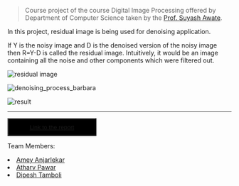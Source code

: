 <blockquote><p>Course project of the course Digital Image Processing offered by Department of Computer Science taken by the <a href="https://www.cse.iitb.ac.in/~suyash/">Prof. Suyash Awate</a>.</p></blockquote>

In this project, residual image is being used for denoising application.

<!-- <h2>Residual Image</h2> -->

If Y is the noisy image and D is the denoised version of the noisy image then R=Y-D is called the residual image.
Intuitively, it would be an image containing all the noise and other components which were filtered out.

<!-- /images/denoising/denoising_procedure.png -->
![residual image](https://dipeshtamboli.github.io/images/denoising/residual_image.png)

![denoising_process_barbara](https://dipeshtamboli.github.io/images/denoising/denoising_process_barbara.png)

![result](https://dipeshtamboli.github.io/images/denoising/denoising_result.png)

***********
<button style="background-color:black;color:white;width:200px;
height:40px;">[Link to the report](https://dipeshtamboli.github.io/docs/image_denoising/Use_of_Residuals_in_Image_Denoising.pdf)</button>

Team Members:
<li><a href="https://github.com/ameyanjarlekar">Amey Anjarlekar</a></li>
<li><a href="https://github.com/AtharvPawar">Atharv Pawar</a></li>
<li><a href="dipeshtamboli.github.io">Dipesh Tamboli</a></li>


